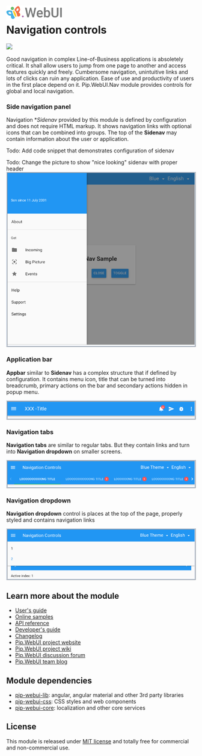 # <img src="https://github.com/pip-webui/pip-webui/blob/master/doc/Logo.png" alt="Pip.WebUI Logo" style="max-width:30%"> <br/> Navigation controls

![](https://img.shields.io/badge/license-MIT-blue.svg)

Good navigation in complex Line-of-Business applications is absoletely critical. It shall allow users to jump from one page to another and access features quickly and freely. Cumbersome navigation, unintuitive links and lots of clicks can ruin any application. Ease of use and productivity of users in the first place depend on it. Pip.WebUI.Nav module provides controls for global and local navigation.

### Side navigation panel

Navigation **Sidenav* provided by this module is defined by configuration and does not require HTML markup. It shows navigation links with optional icons that can be combined into groups. The top of the **Sidenav** may contain information about the user or application.

Todo: Add code snippet that demonstrates configuration of sidenav

Todo: Change the picture to show "nice looking" sidenav with proper header
<a href="doc/images/img-side-nav.png" style="border: 3px ridge #c8d2df; display: block">
    <img src="doc/images/img-side-nav.png"/>
</a>

### Application bar

**Appbar** similar to **Sidenav** has a complex structure that if defined by configuration. It contains menu icon, title that can be turned into breadcrumb, primary actions on the bar and secondary actions hidden in popup menu.

<a href="doc/images/img-app-bar.png" style="border: 3px ridge #c8d2df; margin: 0 auto; display: inline-block">
    <img src="doc/images/img-app-bar.png"/>
</a>

### Navigation tabs

**Navigation tabs** are similar to regular tabs. But they contain links and turn into **Navigation dropdown** on smaller screens.

<a href="doc/images/img-tabs.png" style="border: 3px ridge #c8d2df; margin: 0 auto; display: inline-block">
    <img src="doc/images/img-tabs.png"/>
</a>

### Navigation dropdown

**Navigation dropdown** control is places at the top of the page, properly styled and contains navigation links

<a href="doc/images/img-dropdown.png" style="border: 3px ridge #c8d2df; margin: 0 auto; display: inline-block">
    <img src="doc/images/img-dropdown.png"/>
</a>


## Learn more about the module

- [User's guide](doc/UsersGuide.md)
- [Online samples](http://webui.pipdevs.com/pip-webui-nav/index.html)
- [API reference](http://webui-api.pipdevs.com/pip-webui-nav/index.html)
- [Developer's guide](doc/DevelopersGuide.md)
- [Changelog](CHANGELOG.md)
- [Pip.WebUI project website](http://www.pipwebui.org)
- [Pip.WebUI project wiki](https://github.com/pip-webui/pip-webui/wiki)
- [Pip.WebUI discussion forum](https://groups.google.com/forum/#!forum/pip-webui)
- [Pip.WebUI team blog](https://pip-webui.blogspot.com/)

## <a name="dependencies"></a>Module dependencies

* [pip-webui-lib](https://github.com/pip-webui/pip-webui-lib): angular, angular material and other 3rd party libraries
* [pip-webui-css](https://github.com/pip-webui/pip-webui-css): CSS styles and web components
* [pip-webui-core](https://github.com/pip-webui/pip-webui-core): localization and other core services

## <a name="license"></a>License

This module is released under [MIT license](License) and totally free for commercial and non-commercial use.
